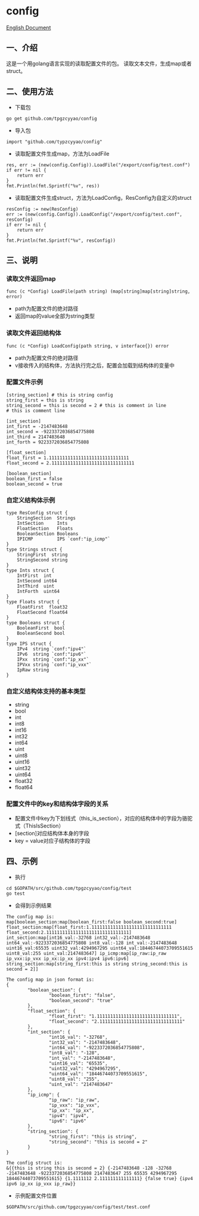 # config
[English Document](./README.md)
## 一、介绍
这是一个用golang语言实现的读取配置文件的包。
读取文本文件，生成map或者struct。
## 二、使用方法
- 下载包
```
go get github.com/tpgzcyyao/config
```
- 导入包
```
import "github.com/typzcyyao/config"
```
- 读取配置文件生成map，方法为LoadFile
```
res, err := (new(config.Config)).LoadFile("/export/config/test.conf")
if err != nil {
	return err
}
fmt.Println(fmt.Sprintf("%v", res))
```
- 读取配置文件生成struct，方法为LoadConfig，ResConfig为自定义的struct
```
resConfig := new(ResConfig)
err := (new(config.Config)).LoadConfig("/export/config/test.conf", resConfig)
if err != nil {
	return err
}
fmt.Println(fmt.Sprintf("%v", resConfig))
```
## 三、说明
### 读取文件返回map
```
func (c *Config) LoadFile(path string) (map[string]map[string]string, error)
```
- path为配置文件的绝对路径
- 返回map的value全部为string类型
### 读取文件返回结构体
```
func (c *Config) LoadConfig(path string, v interface{}) error
```
- path为配置文件的绝对路径
- v接收传入的结构体，方法执行完之后，配置会加载到结构体的变量中
### 配置文件示例
```
[string_section] # this is string config
string_first = this is string
string_second = this is second = 2 # this is comment in line
# this is comment line

[int_section]
int_first = -2147483648
int_second = -9223372036854775808
int_third = 2147483648
int_forth = 9223372036854775808

[float_section]
float_first = 1.111111111111111111111111111111
float_second = 2.1111111111111111111111111111111

[boolean_section]
boolean_first = false
boolean_second = true
```
### 自定义结构体示例
```
type ResConfig struct {
    StringSection  Strings
    IntSection     Ints
    FloatSection   Floats
    BooleanSection Booleans
    IPICMP         IPS `conf:"ip_icmp"`
}
type Strings struct {
    StringFirst  string
    StringSecond string
}
type Ints struct {
    IntFirst  int
    IntSecond int64
    IntThird  uint
    IntForth  uint64
}
type Floats struct {
    FloatFirst  float32
    FloatSecond float64
}
type Booleans struct {
    BooleanFirst  bool
    BooleanSecond bool
}
type IPS struct {
    IPv4  string `conf:"ipv4"`
    IPv6  string `conf:"ipv6"`
    IPxx  string `conf:"ip_xx"`
    IPVxx string `conf:"ip_vxx"`
    IpRaw string
}
```
### 自定义结构体支持的基本类型
- string
- bool
- int
- int8
- int16
- int32
- int64
- uint
- uint8
- uint16
- uint32
- uint64
- float32
- float64
### 配置文件中的key和结构体字段的关系
- 配置文件中key为下划线式（this\_is\_section），对应的结构体中的字段为骆驼式（ThisIsSection）
- [section]对应结构体本身的字段
- key = value对应子结构体的字段
## 四、示例
- 执行
```
cd $GOPATH/src/github.com/tpgzcyyao/config/test
go test
```
- 会得到示例结果
```
The config map is: 
map[boolean_section:map[boolean_first:false boolean_second:true] float_section:map[float_first:1.111111111111111111111111111111 float_second:2.1111111111111111111111111111111] int_section:map[int16_val:-32768 int32_val:-2147483648 int64_val:-9223372036854775808 int8_val:-128 int_val:-2147483648 uint16_val:65535 uint32_val:4294967295 uint64_val:18446744073709551615 uint8_val:255 uint_val:2147483647] ip_icmp:map[ip_raw:ip_raw ip_vxx:ip_vxx ip_xx:ip_xx ipv4:ipv4 ipv6:ipv6] string_section:map[string_first:this is string string_second:this is second = 2]]

The config map in json format is: 
{
        "boolean_section": {
                "boolean_first": "false",
                "boolean_second": "true"
        },
        "float_section": {
                "float_first": "1.111111111111111111111111111111",
                "float_second": "2.1111111111111111111111111111111"
        },
        "int_section": {
                "int16_val": "-32768",
                "int32_val": "-2147483648",
                "int64_val": "-9223372036854775808",
                "int8_val": "-128",
                "int_val": "-2147483648",
                "uint16_val": "65535",
                "uint32_val": "4294967295",
                "uint64_val": "18446744073709551615",
                "uint8_val": "255",
                "uint_val": "2147483647"
        },
        "ip_icmp": {
                "ip_raw": "ip_raw",
                "ip_vxx": "ip_vxx",
                "ip_xx": "ip_xx",
                "ipv4": "ipv4",
                "ipv6": "ipv6"
        },
        "string_section": {
                "string_first": "this is string",
                "string_second": "this is second = 2"
        }
}

The config struct is: 
&{{this is string this is second = 2} {-2147483648 -128 -32768 -2147483648 -9223372036854775808 2147483647 255 65535 4294967295 18446744073709551615} {1.1111112 2.111111111111111} {false true} {ipv4 ipv6 ip_xx ip_vxx ip_raw}}
```
- 示例配置文件位置
```
$GOPATH/src/github.com/tpgzcyyao/config/test/test.conf
```
